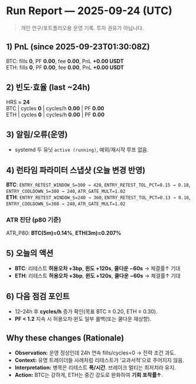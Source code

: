# Run Report — 2025-09-24 (UTC)

> 개인 연구/포트폴리오용 운영 기록. 투자 권유가 아닙니다.

## 1) PnL (since 2025-09-23T01:30:08Z)
BTC: fills **0**, PF **0.00**, fee **0.00**, PnL **+0.00 USDT**  
ETH: fills **0**, PF **0.00**, fee **0.00**, PnL **+0.00 USDT**

## 2) 빈도·효율 (last ~24h)
HRS ≈ **24**  
BTC | cycles **0** | cycles/h **0.00** | PF **0.00**  
ETH | cycles **0** | cycles/h **0.00** | PF **0.00**

## 3) 알림/오류(운영)
- systemd 두 유닛 `active (running)`, 예외/재시작 루프 없음.

## 4) 런타임 파라미터 스냅샷 (**오늘 변경 반영**)
**BTC**: `ENTRY_RETEST_WINDOW_S=300 → 420`, `ENTRY_RETEST_TOL_PCT=0.15 → 0.18`, `ENTRY_COOLDOWN_S=300 → 240`, `ATR_GATE_MULT=1.02`  
**ETH**: `ENTRY_RETEST_WINDOW_S=240 → 360`, `ENTRY_RETEST_TOL_PCT=0.13 → 0.16`, `ENTRY_COOLDOWN_S=300 → 240`, `ATR_GATE_MULT=1.02`

### ATR 진단 (p80 기준)
ATR_P80: **BTC(5m)=0.14%**, **ETH(3m)=0.207%**

## 5) 오늘의 액션
- **BTC**: 리테스트 **허용오차 +3bp**, **윈도 +120s**, **쿨다운 −60s** → 체결률↑ 기대  
- **ETH**: 리테스트 **허용오차 +3bp**, **윈도 +120s**, **쿨다운 −60s** → 체결률↑ 기대

## 6) 다음 점검 포인트
- 12–24h 후 **cycles/h** 증가 확인(목표 BTC ≥ 0.20, ETH ≥ 0.30).  
- **PF < 1.2** 지속 시 허용오차·윈도 일부 롤백(또는 쿨다운 재상향).

## Why these changes (Rationale)
- **Observation:** 운영 정상인데 24h 연속 fills/cycles=0 → 전략 조건 과도.  
- **Context:** 유명 트레이더들 사례처럼 리테스트가 ‘교과서적’으로 주어지지 않음.  
- **Interpretation:** 병목은 리테스트 **폭/시간**. 브레이크 멀티는 최저치라 유지.  
- **Action:** BTC는 강하게, ETH는 중간 강도로 완화하여 **기회 포착률↑**.
